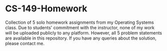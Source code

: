 # CS-149-Homework
Collection of 5 solo homework assignments from my Operating Systems class. Due to students' commitment with the instructor, none of my work will be uploaded publicly to any platform. However, all 5 problem statements are available in this repository. If you have any queries about the solution, please contact me.
